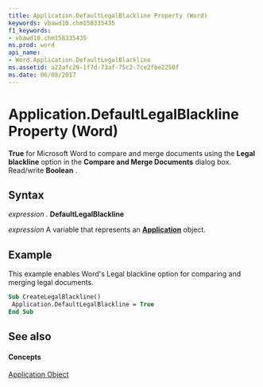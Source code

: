 ```yaml
---
title: Application.DefaultLegalBlackline Property (Word)
keywords: vbawd10.chm158335435
f1_keywords:
- vbawd10.chm158335435
ms.prod: word
api_name:
- Word.Application.DefaultLegalBlackline
ms.assetid: a22afc29-1f7d-73af-75c2-7ce2fbe2250f
ms.date: 06/08/2017
---
```



# Application.DefaultLegalBlackline Property (Word)

 **True** for Microsoft Word to compare and merge documents using the **Legal blackline** option in the **Compare and Merge Documents** dialog box. Read/write **Boolean** .


## Syntax

 _expression_ . **DefaultLegalBlackline**

 _expression_ A variable that represents an **[Application](Word.Application.md)** object.


## Example

This example enables Word's Legal blackline option for comparing and merging legal documents.


```vb
Sub CreateLegalBlackline() 
 Application.DefaultLegalBlackline = True 
End Sub
```


## See also


#### Concepts


[Application Object](Word.Application.md)


